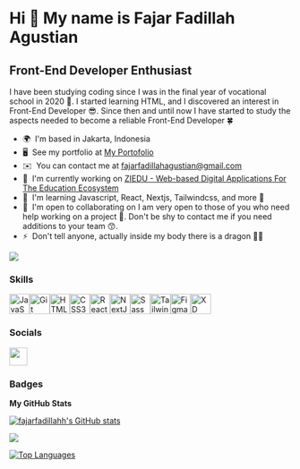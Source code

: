 Hi 👋 My name is Fajar Fadillah Agustian
========================================

Front-End Developer Enthusiast
------------------------------

I have been studying coding since I was in the final year of vocational school in 2020 🥑. I started learning HTML, and I discovered an interest in Front-End Developer 😎. Since then and until now I have started to study the aspects needed to become a reliable Front-End Developer 🍀

* 🌍  I'm based in Jakarta, Indonesia
* 🖥️  See my portfolio at [My Portofolio](http://fglabs.vercel.app)
* ✉️  You can contact me at [fajarfadillahagustian@gmail.com](mailto:fajarfadillahagustian@gmail.com)
* 🚀  I'm currently working on [ZIEDU - Web-based Digital Applications For The Education Ecosystem](http://ziedu-dashboard.vercel.app/)
* 🧠  I'm learning Javascript, React, Nextjs, Tailwindcss, and more 🌱
* 🤝  I'm open to collaborating on I am very open to those of you who need help working on a project 🤠. Don't be shy to contact me if you need additions to your team 😙.
* ⚡  Don't tell anyone, actually inside my body there is a dragon 🐉🐲

<a href="https://www.github.com/fajarfadillahh" target="_blank" rel="noreferrer"><img
src="https://img.shields.io/github/followers/fajarfadillahh?logo=github&style=for-the-badge&color=facc15&labelColor=0f172a" /></a>

### Skills


<p align="left">
<a href="https://developer.mozilla.org/en-US/docs/Web/JavaScript" target="_blank" rel="noreferrer"><img src="https://raw.githubusercontent.com/danielcranney/readme-generator/main/public/icons/skills/javascript-colored.svg" width="36" height="36" alt="JavaScript" /></a><a href="https://git-scm.com/" target="_blank" rel="noreferrer"><img src="https://raw.githubusercontent.com/danielcranney/readme-generator/main/public/icons/skills/git-colored.svg" width="36" height="36" alt="Git" /></a><a href="https://developer.mozilla.org/en-US/docs/Glossary/HTML5" target="_blank" rel="noreferrer"><img src="https://raw.githubusercontent.com/danielcranney/readme-generator/main/public/icons/skills/html5-colored.svg" width="36" height="36" alt="HTML5" /></a><a href="https://www.w3.org/TR/CSS/#css" target="_blank" rel="noreferrer"><img src="https://raw.githubusercontent.com/danielcranney/readme-generator/main/public/icons/skills/css3-colored.svg" width="36" height="36" alt="CSS3" /></a><a href="https://reactjs.org/" target="_blank" rel="noreferrer"><img src="https://raw.githubusercontent.com/danielcranney/readme-generator/main/public/icons/skills/react-colored.svg" width="36" height="36" alt="React" /></a><a href="https://nextjs.org/docs" target="_blank" rel="noreferrer"><img src="https://raw.githubusercontent.com/danielcranney/readme-generator/main/public/icons/skills/nextjs-colored.svg" width="36" height="36" alt="NextJs" /></a><a href="https://sass-lang.com/" target="_blank" rel="noreferrer"><img src="https://raw.githubusercontent.com/danielcranney/readme-generator/main/public/icons/skills/sass-colored.svg" width="36" height="36" alt="Sass" /></a><a href="https://tailwindcss.com/" target="_blank" rel="noreferrer"><img src="https://raw.githubusercontent.com/danielcranney/readme-generator/main/public/icons/skills/tailwindcss-colored.svg" width="36" height="36" alt="TailwindCSS" /></a><a href="https://www.figma.com/" target="_blank" rel="noreferrer"><img src="https://raw.githubusercontent.com/danielcranney/readme-generator/main/public/icons/skills/figma-colored.svg" width="36" height="36" alt="Figma" /></a><a href="https://www.adobe.com/uk/products/xd.html" target="_blank" rel="noreferrer"><img src="https://raw.githubusercontent.com/danielcranney/readme-generator/main/public/icons/skills/xd-colored.svg" width="36" height="36" alt="XD" /></a>
</p>


### Socials

<p align="left"> <a href="https://www.github.com/fajarfadillahh" target="_blank" rel="noreferrer"> <picture> <source media="(prefers-color-scheme: dark)" srcset="https://raw.githubusercontent.com/danielcranney/readme-generator/main/public/icons/socials/github-dark.svg" /> <source media="(prefers-color-scheme: light)" srcset="https://raw.githubusercontent.com/danielcranney/readme-generator/main/public/icons/socials/github.svg" /> <img src="https://raw.githubusercontent.com/danielcranney/readme-generator/main/public/icons/socials/github.svg" width="32" height="32" /> </picture> </a></p>

### Badges

<b>My GitHub Stats</b>

<a href="http://www.github.com/fajarfadillahh"><img src="https://github-readme-stats.vercel.app/api?username=fajarfadillahh&show_icons=true&hide=&count_private=true&title_color=22c55e&text_color=ffffff&icon_color=facc15&bg_color=0f172a&hide_border=true&show_icons=true" alt="fajarfadillahh's GitHub stats" /></a>

<a href="http://www.github.com/fajarfadillahh"><img src="https://github-readme-streak-stats.herokuapp.com/?user=fajarfadillahh&stroke=ffffff&background=0f172a&ring=22c55e&fire=22c55e&currStreakNum=ffffff&currStreakLabel=22c55e&sideNums=ffffff&sideLabels=ffffff&dates=ffffff&hide_border=true" /></a>

<a href="https://github.com/fajarfadillahh" align="left"><img src="https://github-readme-stats.vercel.app/api/top-langs/?username=fajarfadillahh&langs_count=10&title_color=22c55e&text_color=ffffff&icon_color=facc15&bg_color=0f172a&hide_border=true&locale=en&custom_title=Top%20%Languages" alt="Top Languages" /></a>
